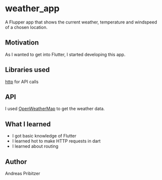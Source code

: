 # weather_app
A Flupper app that shows the current weather, temperature and windspeed of a chosen location.

## Motivation
As I wanted to get into Flutter, I started developing this app.

## Libraries used
[http](https://pub.dev/packages/http) for API calls

## API
I used [OpenWeatherMap](https://openweathermap.org/) to get the weather data.

## What I learned
* I got basic knowledge of Flutter
* I learned hot to make HTTP requests in dart
* I learned about routing

## Author
Andreas Pribitzer
